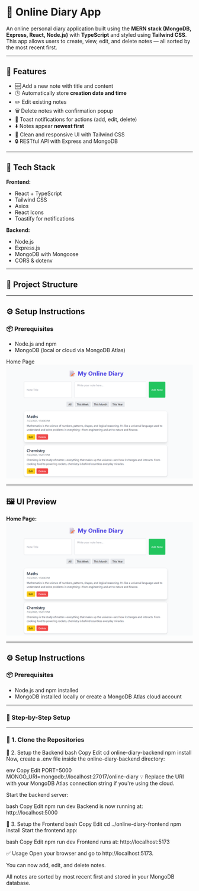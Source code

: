 # 📝 Online Diary App

An online personal diary application built using the **MERN stack (MongoDB, Express, React, Node.js)** with **TypeScript** and styled using **Tailwind CSS**. This app allows users to create, view, edit, and delete notes — all sorted by the most recent first.

---

## 🚀 Features

- 🆕 Add a new note with title and content
- 🕒 Automatically store **creation date and time**
- ✏️ Edit existing notes
- 🗑️ Delete notes with confirmation popup
- 🔔 Toast notifications for actions (add, edit, delete)
- ⬇️ Notes appear **newest first**
- 🎨 Clean and responsive UI with Tailwind CSS
- 🔒 RESTful API with Express and MongoDB

---

## 🧱 Tech Stack

**Frontend:**
- React + TypeScript
- Tailwind CSS
- Axios
- React Icons
- Toastify for notifications

**Backend:**
- Node.js
- Express.js
- MongoDB with Mongoose
- CORS & dotenv

---

## 📁 Project Structure


---

## ⚙️ Setup Instructions

### 📦 Prerequisites
- Node.js and npm
- MongoDB (local or cloud via MongoDB Atlas)

Home Page ![Home Page](screenshots/Screenshot%202025-07-23%20173754.png)




---

## 🖼️ UI Preview

**Home Page:**  
![Home Page](screenshots/Screenshot%202025-07-23%20173754.png)

---

## ⚙️ Setup Instructions

### 📦 Prerequisites

- Node.js and npm installed
- MongoDB installed locally or create a MongoDB Atlas cloud account

---

### 🔧 Step-by-Step Setup

---

### 🔹 1. Clone the Repositories

🔹 2. Setup the Backend
bash
Copy
Edit
cd online-diary-backend
npm install
Now, create a .env file inside the online-diary-backend directory:

env
Copy
Edit
PORT=5000
MONGO_URI=mongodb://localhost:27017/online-diary
💡 Replace the URI with your MongoDB Atlas connection string if you're using the cloud.

Start the backend server:

bash
Copy
Edit
npm run dev
Backend is now running at: http://localhost:5000

🔹 3. Setup the Frontend
bash
Copy
Edit
cd ../online-diary-frontend
npm install
Start the frontend app:

bash
Copy
Edit
npm run dev
Frontend runs at: http://localhost:5173

✅ Usage
Open your browser and go to http://localhost:5173.

You can now add, edit, and delete notes.

All notes are sorted by most recent first and stored in your MongoDB database.





